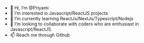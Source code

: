 - 👋 Hi, I’m @Priyami
- 👀 I’m interested in Javascript/ReactJS projects
- 🌱 I’m currently learning ReactJs/NextJs/Typescript/Nodejs
- 💞️ I’m looking to collaborate with coders who are enthusiast in Javascript/ReactJS
- 📫 Reach me through Github

<!---
Priyami/Priyami is a ✨ special ✨ repository because its `README.md` (this file) appears on your GitHub profile.
You can click the Preview link to take a look at your changes.
--->
